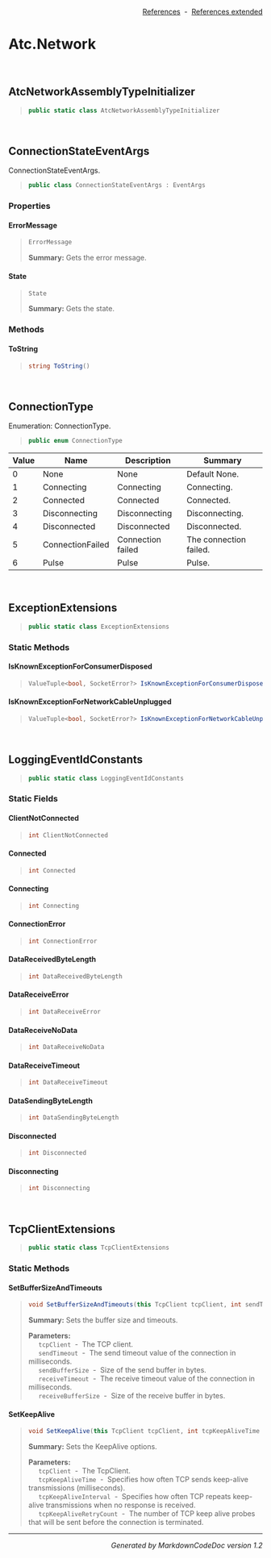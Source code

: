<div style='text-align: right'>

[References](Index.md)&nbsp;&nbsp;-&nbsp;&nbsp;[References extended](IndexExtended.md)
</div>

# Atc.Network

<br />

## AtcNetworkAssemblyTypeInitializer

>```csharp
>public static class AtcNetworkAssemblyTypeInitializer
>```


<br />

## ConnectionStateEventArgs
ConnectionStateEventArgs.

>```csharp
>public class ConnectionStateEventArgs : EventArgs
>```

### Properties

#### ErrorMessage
>```csharp
>ErrorMessage
>```
><b>Summary:</b> Gets the error message.
#### State
>```csharp
>State
>```
><b>Summary:</b> Gets the state.
### Methods

#### ToString
>```csharp
>string ToString()
>```

<br />

## ConnectionType
Enumeration: ConnectionType.

>```csharp
>public enum ConnectionType
>```


| Value | Name | Description | Summary | 
| --- | --- | --- | --- | 
| 0 | None | None | Default None. | 
| 1 | Connecting | Connecting | Connecting. | 
| 2 | Connected | Connected | Connected. | 
| 3 | Disconnecting | Disconnecting | Disconnecting. | 
| 4 | Disconnected | Disconnected | Disconnected. | 
| 5 | ConnectionFailed | Connection failed | The connection failed. | 
| 6 | Pulse | Pulse | Pulse. | 



<br />

## ExceptionExtensions

>```csharp
>public static class ExceptionExtensions
>```

### Static Methods

#### IsKnownExceptionForConsumerDisposed
>```csharp
>ValueTuple<bool, SocketError?> IsKnownExceptionForConsumerDisposed(this Exception exception)
>```
#### IsKnownExceptionForNetworkCableUnplugged
>```csharp
>ValueTuple<bool, SocketError?> IsKnownExceptionForNetworkCableUnplugged(this Exception exception)
>```

<br />

## LoggingEventIdConstants

>```csharp
>public static class LoggingEventIdConstants
>```

### Static Fields

#### ClientNotConnected
>```csharp
>int ClientNotConnected
>```
#### Connected
>```csharp
>int Connected
>```
#### Connecting
>```csharp
>int Connecting
>```
#### ConnectionError
>```csharp
>int ConnectionError
>```
#### DataReceivedByteLength
>```csharp
>int DataReceivedByteLength
>```
#### DataReceiveError
>```csharp
>int DataReceiveError
>```
#### DataReceiveNoData
>```csharp
>int DataReceiveNoData
>```
#### DataReceiveTimeout
>```csharp
>int DataReceiveTimeout
>```
#### DataSendingByteLength
>```csharp
>int DataSendingByteLength
>```
#### Disconnected
>```csharp
>int Disconnected
>```
#### Disconnecting
>```csharp
>int Disconnecting
>```

<br />

## TcpClientExtensions

>```csharp
>public static class TcpClientExtensions
>```

### Static Methods

#### SetBufferSizeAndTimeouts
>```csharp
>void SetBufferSizeAndTimeouts(this TcpClient tcpClient, int sendTimeout = 0, int sendBufferSize = 8192, int receiveTimeout = 0, int receiveBufferSize = 8192)
>```
><b>Summary:</b> Sets the buffer size and timeouts.
>
><b>Parameters:</b><br>
>&nbsp;&nbsp;&nbsp;&nbsp;&nbsp;`tcpClient`&nbsp;&nbsp;-&nbsp;&nbsp;The TCP client.<br />
>&nbsp;&nbsp;&nbsp;&nbsp;&nbsp;`sendTimeout`&nbsp;&nbsp;-&nbsp;&nbsp;The send timeout value of the connection in milliseconds.<br />
>&nbsp;&nbsp;&nbsp;&nbsp;&nbsp;`sendBufferSize`&nbsp;&nbsp;-&nbsp;&nbsp;Size of the send buffer in bytes.<br />
>&nbsp;&nbsp;&nbsp;&nbsp;&nbsp;`receiveTimeout`&nbsp;&nbsp;-&nbsp;&nbsp;The receive timeout value of the connection in milliseconds.<br />
>&nbsp;&nbsp;&nbsp;&nbsp;&nbsp;`receiveBufferSize`&nbsp;&nbsp;-&nbsp;&nbsp;Size of the receive buffer in bytes.<br />
#### SetKeepAlive
>```csharp
>void SetKeepAlive(this TcpClient tcpClient, int tcpKeepAliveTime = 2, int tcpKeepAliveInterval = 2, int tcpKeepAliveRetryCount = 5)
>```
><b>Summary:</b> Sets the KeepAlive options.
>
><b>Parameters:</b><br>
>&nbsp;&nbsp;&nbsp;&nbsp;&nbsp;`tcpClient`&nbsp;&nbsp;-&nbsp;&nbsp;The TcpClient.<br />
>&nbsp;&nbsp;&nbsp;&nbsp;&nbsp;`tcpKeepAliveTime`&nbsp;&nbsp;-&nbsp;&nbsp;Specifies how often TCP sends keep-alive transmissions (milliseconds).<br />
>&nbsp;&nbsp;&nbsp;&nbsp;&nbsp;`tcpKeepAliveInterval`&nbsp;&nbsp;-&nbsp;&nbsp;Specifies how often TCP repeats keep-alive transmissions when no response is received.<br />
>&nbsp;&nbsp;&nbsp;&nbsp;&nbsp;`tcpKeepAliveRetryCount`&nbsp;&nbsp;-&nbsp;&nbsp;The number of TCP keep alive probes that will be sent before the connection is terminated.<br />
<hr /><div style='text-align: right'><i>Generated by MarkdownCodeDoc version 1.2</i></div>
